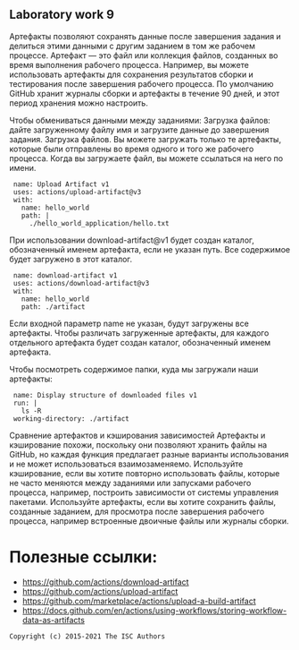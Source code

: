 ## Laboratory work 9

Артефакты позволяют сохранять данные после завершения задания и делиться этими данными с другим заданием в том же рабочем процессе. Артефакт — это файл или коллекция файлов, созданных во время выполнения рабочего процесса. Например, вы можете использовать артефакты для сохранения результатов сборки и тестирования после завершения рабочего процесса.
По умолчанию GitHub хранит журналы сборки и артефакты в течение 90 дней, и этот период хранения можно настроить. 

Чтобы обмениваться данными между заданиями:
Загрузка файлов: дайте загруженному файлу имя и загрузите данные до завершения задания.
Загрузка файлов. Вы можете загружать только те артефакты, которые были отправлены во время одного и того же рабочего процесса. Когда вы загружаете файл, вы можете ссылаться на него по имени.

     name: Upload Artifact v1
     uses: actions/upload-artifact@v3
     with:
       name: hello_world
       path: |
         ./hello_world_application/hello.txt
         
При использовании download-artifact@v1 будет создан каталог, обозначенный именем артефакта, если не указан путь. Все содержимое будет загружено в этот каталог.

     name: download-artifact v1
     uses: actions/download-artifact@v3
     with:
       name: hello_world
       path: ./artifact
       
Если входной параметр name не указан, будут загружены все артефакты. Чтобы различать загруженные артефакты, для каждого отдельного артефакта будет создан каталог, обозначенный именем артефакта. 

Чтобы посмотреть содержимое папки, куда мы загружали наши артефакты:

     name: Display structure of downloaded files v1
     run: |
       ls -R
     working-directory: ./artifact
     
Сравнение артефактов и кэширования зависимостей
Артефакты и кэширование похожи, поскольку они позволяют хранить файлы на GitHub, но каждая функция предлагает разные варианты использования и не может использоваться взаимозаменяемо.
Используйте кэширование, если вы хотите повторно использовать файлы, которые не часто меняются между заданиями или запусками рабочего процесса, например, построить зависимости от системы управления пакетами.
Используйте артефакты, если вы хотите сохранить файлы, созданные заданием, для просмотра после завершения рабочего процесса, например встроенные двоичные файлы или журналы сборки.

# Полезные ссылки:
* https://github.com/actions/download-artifact
* https://github.com/actions/upload-artifact
* https://github.com/marketplace/actions/upload-a-build-artifact
* https://docs.github.com/en/actions/using-workflows/storing-workflow-data-as-artifacts
```
Copyright (c) 2015-2021 The ISC Authors
```
